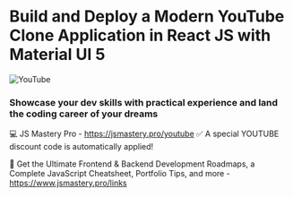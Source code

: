 # Build and Deploy a Modern YouTube Clone Application in React JS with Material UI 5

![YouTube](https://i.ibb.co/4R5RkmW/Thumbnail-5.png)

### Showcase your dev skills with practical experience and land the coding career of your dreams
💻 JS Mastery Pro - https://jsmastery.pro/youtube
✅ A special YOUTUBE discount code is automatically applied!

📙 Get the Ultimate Frontend & Backend Development Roadmaps, a Complete JavaScript Cheatsheet, Portfolio Tips, and more - https://www.jsmastery.pro/links
